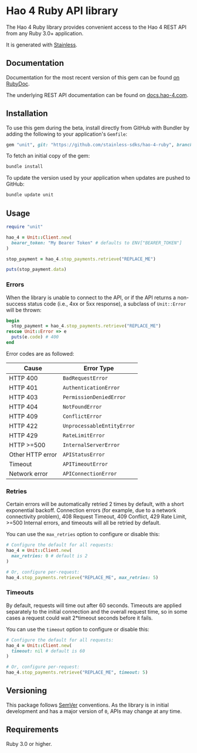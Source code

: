 # Hao 4 Ruby API library

The Hao 4 Ruby library provides convenient access to the Hao 4 REST API from any Ruby 3.0+
application.

It is generated with [Stainless](https://www.stainlessapi.com/).

## Documentation

Documentation for the most recent version of this gem can be found [on RubyDoc](https://rubydoc.info/github/stainless-sdks/hao-4-ruby).

The underlying REST API documentation can be found on [docs.hao-4.com](https://docs.hao-4.com).

## Installation

To use this gem during the beta, install directly from GitHub with Bundler by
adding the following to your application's `Gemfile`:

```ruby
gem "unit", git: "https://github.com/stainless-sdks/hao-4-ruby", branch: "main"
```

To fetch an initial copy of the gem:

```sh
bundle install
```

To update the version used by your application when updates are pushed to
GitHub:

```sh
bundle update unit
```

## Usage

```ruby
require "unit"

hao_4 = Unit::Client.new(
  bearer_token: "My Bearer Token" # defaults to ENV["BEARER_TOKEN"]
)

stop_payment = hao_4.stop_payments.retrieve("REPLACE_ME")

puts(stop_payment.data)
```

### Errors

When the library is unable to connect to the API, or if the API returns a
non-success status code (i.e., 4xx or 5xx response), a subclass of
`Unit::Error` will be thrown:

```ruby
begin
  stop_payment = hao_4.stop_payments.retrieve("REPLACE_ME")
rescue Unit::Error => e
  puts(e.code) # 400
end
```

Error codes are as followed:

| Cause            | Error Type                 |
| ---------------- | -------------------------- |
| HTTP 400         | `BadRequestError`          |
| HTTP 401         | `AuthenticationError`      |
| HTTP 403         | `PermissionDeniedError`    |
| HTTP 404         | `NotFoundError`            |
| HTTP 409         | `ConflictError`            |
| HTTP 422         | `UnprocessableEntityError` |
| HTTP 429         | `RateLimitError`           |
| HTTP >=500       | `InternalServerError`      |
| Other HTTP error | `APIStatusError`           |
| Timeout          | `APITimeoutError`          |
| Network error    | `APIConnectionError`       |

### Retries

Certain errors will be automatically retried 2 times by default, with a short
exponential backoff. Connection errors (for example, due to a network
connectivity problem), 408 Request Timeout, 409 Conflict, 429 Rate Limit, >=500 Internal errors,
and timeouts will all be retried by default.

You can use the `max_retries` option to configure or disable this:

```ruby
# Configure the default for all requests:
hao_4 = Unit::Client.new(
  max_retries: 0 # default is 2
)

# Or, configure per-request:
hao_4.stop_payments.retrieve("REPLACE_ME", max_retries: 5)
```

### Timeouts

By default, requests will time out after 60 seconds.
Timeouts are applied separately to the initial connection and the overall request time,
so in some cases a request could wait 2\*timeout seconds before it fails.

You can use the `timeout` option to configure or disable this:

```ruby
# Configure the default for all requests:
hao_4 = Unit::Client.new(
  timeout: nil # default is 60
)

# Or, configure per-request:
hao_4.stop_payments.retrieve("REPLACE_ME", timeout: 5)
```

## Versioning

This package follows [SemVer](https://semver.org/spec/v2.0.0.html) conventions. As the
library is in initial development and has a major version of `0`, APIs may change
at any time.

## Requirements

Ruby 3.0 or higher.

